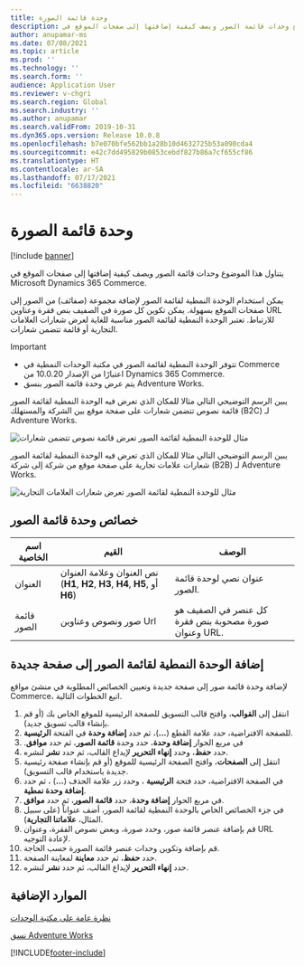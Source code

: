 ```yaml
---
title: وحدة قائمة الصورة
description: يتناول هذا الموضوع وحدات قائمة الصور ويصف كيفية إضافتها إلى صفحات الموقع في Microsoft Dynamics 365 Commerce.
author: anupamar-ms
ms.date: 07/08/2021
ms.topic: article
ms.prod: ''
ms.technology: ''
ms.search.form: ''
audience: Application User
ms.reviewer: v-chgri
ms.search.region: Global
ms.search.industry: ''
ms.author: anupamar
ms.search.validFrom: 2019-10-31
ms.dyn365.ops.version: Release 10.0.8
ms.openlocfilehash: b7e070bfe562bb1a28b10d4632725b53a090cda4
ms.sourcegitcommit: e42c7dd495829b0853cebdf827b86a7cf655cf86
ms.translationtype: HT
ms.contentlocale: ar-SA
ms.lasthandoff: 07/17/2021
ms.locfileid: "6638820"
---
```

# <a name="image-list-module"></a>وحدة قائمة الصورة

[!include [banner](includes/banner.md)]

يتناول هذا الموضوع وحدات قائمة الصور ويصف كيفية إضافتها إلى صفحات الموقع في Microsoft Dynamics 365 Commerce.

يمكن استخدام الوحدة النمطية لقائمة الصور لإضافة مجموعة (صفائف) من الصور إلى صفحات الموقع بسهولة. يمكن تكوين كل صورة في الصفيف بنص فقرة وعناوين URL للارتباط. تعتبر الوحدة النمطية لقائمة الصور مناسبة للغاية لعرض شعارات العلامات التجارية أو قائمة تتضمن شعارات.

> [!IMPORTANT]
> - تتوفر الوحدة النمطية لقائمة الصور في مكتبة الوحدات النمطية في Commerce اعتبارًا من الإصدار 10.0.20 من Dynamics 365 Commerce.
> - يتم عرض وحدة قائمة الصور بنسق Adventure Works.

يبين الرسم التوضيحي التالي مثالا للمكان الذي تعرض فيه الوحدة النمطية لقائمة الصور قائمة نصوص تتضمن شعارات على صفحة موقع بين الشركة والمستهلك (B2C) لـ Adventure Works.

![مثال للوحدة النمطية لقائمة الصور تعرض قائمة نصوص تتضمن شعارات](./media/Image_list.PNG)

يبين الرسم التوضيحي التالي مثالا للمكان الذي تعرض فيه الوحدة النمطية لقائمة الصور شعارات علامات تجارية على صفحة موقع من شركة إلى شركة (B2B) لـ Adventure Works.

![مثال للوحدة النمطية لقائمة الصور تعرض شعارات العلامات التجارية](./media/Image_list_B2B.PNG)

## <a name="image-list-module-properties"></a>خصائص وحدة قائمة الصور

| اسم الخاصية | القيم | الوصف |
|---------------|--------|-------------|
| العنوان‬       | نص العنوان وعلامة العنوان (**H1**, **H2**, **H3**, **H4**, **H5**, أو **H6**) | عنوان نصي لوحدة قائمة الصور. |
| قائمة الصور    | صور ونصوص وعناوين Url | كل عنصر في الصفيف هو صورة مصحوبة بنص فقرة وعنوان URL. |

## <a name="add-an-image-list-module-to-a-new-page"></a>إضافة الوحدة النمطية لقائمة الصور إلى صفحة جديدة

لإضافة وحدة قائمة صور إلى صفحة جديدة وتعيين الخصائص المطلوبة في منشئ مواقع Commerce، اتبع الخطوات التالية.

1. انتقل إلى **القوالب**، وافتح قالب التسويق للصفحة الرئيسية للموقع الخاص بك (أو قم بإنشاء قالب تسويق جديد).
1. في الفتحة **الرئيسية‏‎** للصفحة الافتراضية، حدد علامة القطع (**...**)، ثم حدد **إضافة وحدة**.
1. في مربع الحوار **إضافة وحدة**، حدد وحدة ‬‏‫**قائمة الصور**، ثم حدد **موافق**.
1. حدد **حفظ**، وحدد **إنهاء التحرير** لإيداع القالب، ثم حدد **نشر** لنشره.
1. انتقل إلى **الصفحات**، وافتح الصفحة الرئيسية للموقع (أو قم بإنشاء صفحة رئيسية جديدة باستخدام قالب التسويق).
1. في الصفحة الافتراضية، حدد فتحة **الرئيسية** ، وحدد زر علامة الحذف (**...**) ، ثم حدد **إضافة وحدة نمطية**.
1. في مربع الحوار **إضافة وحدة**، حدد **قائمة الصور**، ثم حدد **موافق**.
1. في جزء الخصائص الخاص بالوحدة النمطية لقائمة الصور، أضف عنواناً (على سبيل المثال، **علاماتنا التجارية**).
1. قم بإضافة عنصر قائمة صور، وحدد صورة، وبعض نصوص الفقرة، وعنوان URL لإعادة التوجيه.
1. قم بإضافة وتكوين وحدات عنصر قائمة الصورة حسب الحاجة.
1. حدد **حفظ**، ثم حدد **معاينة** لمعاينة الصفحة.
1. حدد **إنهاء التحرير** لإيداع القالب، ثم حدد **نشر** لنشره.

## <a name="additional-resources"></a>الموارد الإضافية

[نظرة عامة على مكتبة الوحدات](starter-kit-overview.md)

[نسق Adventure Works](adventure-works-theme.md)

[!INCLUDE[footer-include](../includes/footer-banner.md)]
